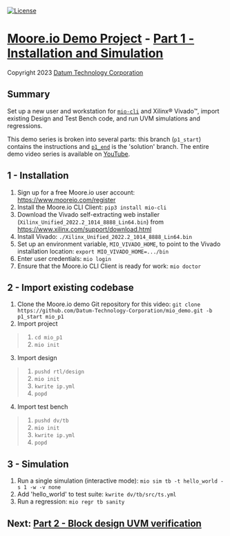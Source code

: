 [![License](https://img.shields.io/badge/License-GPL%203.0-blue.svg)](https://opensource.org/licenses/GPL-3.0)

# [Moore.io Demo Project](https://github.com/Datum-Technology-Corporation/mio_demo/tree/main) - [Part 1 - Installation and Simulation](https://www.youtube.com/channel/UCSqqT6JtmecBIoC_3DMLk0g)
Copyright 2023 [Datum Technology Corporation](https://datumtc.ca/)

## Summary
Set up a new user and workstation for [`mio-cli`](https://pypi.org/project/mio-cli/) and Xilinx® Vivado™, import existing Design and Test Bench code, and run UVM simulations and regressions.

This demo series is broken into several parts: this branch (`p1_start`) contains the instructions and [`p1_end`](https://github.com/Datum-Technology-Corporation/mio_demo/tree/p1_end) is the 'solution' branch.  The entire demo video series is available on [YouTube](https://www.youtube.com/channel/UCSqqT6JtmecBIoC_3DMLk0g).

## 1 - Installation
1. Sign up for a free Moore.io user account: https://www.mooreio.com/register
2. Install the Moore.io CLI Client: `pip3 install mio-cli`
3. Download the Vivado self-extracting web installer (`Xilinx_Unified_2022.2_1014_8888_Lin64.bin`) from https://www.xilinx.com/support/download.html
4. Install Vivado: `./Xilinx_Unified_2022.2_1014_8888_Lin64.bin`
5. Set up an environment variable, `MIO_VIVADO_HOME`, to point to the Vivado installation location: `export MIO_VIVADO_HOME=.../bin`
6. Enter user credentials: `mio login`
7. Ensure that the Moore.io CLI Client is ready for work: `mio doctor`


## 2 - Import existing codebase
1. Clone the Moore.io demo Git repository for this video: `git clone https://github.com/Datum-Technology-Corporation/mio_demo.git -b p1_start mio_p1`
2. Import project

> 1. `cd mio_p1`
> 2. `mio init`

3. Import design

> 1. `pushd rtl/design`
> 2. `mio init`
> 3. `kwrite ip.yml`
> 4. `popd`

4. Import test bench

> 1. `pushd dv/tb`
> 2. `mio init`
> 3. `kwrite ip.yml`
> 4. `popd`


## 3 - Simulation
1. Run a single simulation (interactive mode): `mio sim tb -t hello_world -s 1 -w -v none`
2. Add 'hello_world' to test suite: `kwrite dv/tb/src/ts.yml`
3. Run a regression: `mio regr tb sanity`


## Next: [Part 2 - Block design UVM verification](https://github.com/Datum-Technology-Corporation/mio_demo/tree/p2_start)
